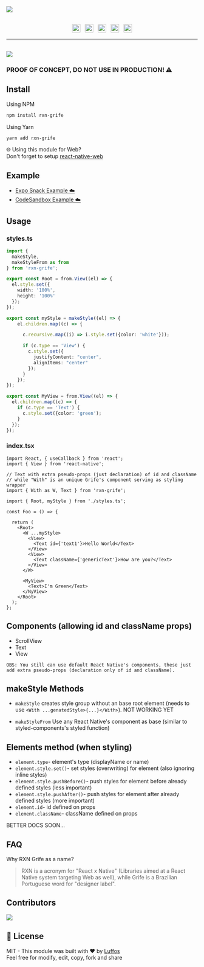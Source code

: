 <a href="#" align="center">
  <img src="https://user-images.githubusercontent.com/28831375/215561705-e63f5373-204d-46aa-b1e3-96e436d232d1.png">
</a>
</br></br>
<p align="center">
  <img height="22px" alt="GitHub" src="https://img.shields.io/github/license/Luffos/rxn-grife?style=for-the-badge"> ‎ ‎ <img height="22px" alt="GitHub issues" src="https://img.shields.io/github/issues-raw/luffos/rxn-grife?style=for-the-badge"> ‎ ‎ <img height="22px" alt="GitHub code size in bytes" src="https://img.shields.io/github/languages/code-size/luffos/rxn-grife?style=for-the-badge"> ‎ ‎ <img height="22px" alt="GitHub last commit (branch)" src="https://img.shields.io/github/last-commit/luffos/rxn-grife/main?style=for-the-badge"> ‎ ‎ <img height="22px" alt="GitHub package.json version" src="https://img.shields.io/github/package-json/v/luffos/rxn-grife?style=for-the-badge">
</p>

---------------------------------------------

</br>

<img src="https://camo.githubusercontent.com/8f5a77113f402feb14ff5ad400ecc54096e2a6dc8add6020373255152f3d0cba/687474703a2f2f7777772e616e696d617465646769662e6e65742f756e646572636f6e737472756374696f6e2f616e696d303230352d315f65302e676966"/>

### PROOF OF CONCEPT, DO NOT USE IN PRODUCTION! ⚠️ 

##  Install

Using NPM
```sh
npm install rxn-grife
```

Using Yarn
```sh
yarn add rxn-grife
```
🌐 Using this module for Web?<br/>Don't forget to setup [react-native-web](https://github.com/necolas/react-native-web)

## Example

- [Expo Snack Example ☁️](https://snack.expo.dev/@runtothedoor/rxn-grife-example)
- [CodeSandbox Example ☁️](https://codesandbox.io/s/rxn-grife-example-react-native-web-46pfld?file=/src/styles.ts)

## Usage 

### styles.ts
```typescript
import {
  makeStyle,
  makeStyleFrom as from
} from 'rxn-grife';

export const Root = from.View((el) => {
  el.style.set({
    width: '100%',
    height: '100%'
  });
});

export const myStyle = makeStyle((el) => {
    el.children.map((c) => {

      c.recursive.map((i) => i.style.set({color: 'white'}));

      if (c.type == 'View') {
        c.style.set({
          justifyContent: "center",
          alignItems: "center"
        });
      }
    });
});

export const MyView = from.View((el) => {
  el.children.map((c) => {
    if (c.type == 'Text') {
      c.style.set({color: 'green');
    }
  });
});
```

### index.tsx
```tsx
import React, { useCallback } from 'react';
import { View } from 'react-native';

// Text with extra pseudo-props (just declaration) of id and className
// while "With" is an unique Grife's component serving as styling wrapper
import { With as W, Text } from 'rxn-grife';

import { Root, myStyle } from './styles.ts';

const Foo = () => {

  return (
    <Root>
      <W ...myStyle>
        <View>
          <Text id={'text1'}>Hello World</Text>
        </View>
        <View>
          <Text className={'genericText'}>How are you?</Text>
        </View>
      </W>

      <MyView>
        <Text>I'm Green</Text>
      </NyView>
    </Root>
  );
};

```

## Components (allowing id and className props)
- ScrollView
- Text
- View

``OBS: You still can use default React Native's components, these just add extra pseudo-props (declaration only of id and className).``

## makeStyle Methods
  - ``makeStyle``
  creates style group without an base root element (needs to use ```<With ...genatedStyle>{...}</With>```). NOT WORKING YET

  - ``makeStyleFrom``
  Use any React Native's component as base (similar to styled-components's styled function)

## Elements method (when styling)
  - ```element.type```- element's type (displayName or name)
  - ```element.style.set()```- set styles (overwriting) for element (also ignoring inline styles)
  - ```element.style.pushBefore()```- push styles for element before already defined styles (less important)
  - ```element.style.pushAfter()```- push styles for element after already defined styles (more important)
  - ```element.id```- id defined on props 
  - ```element.className```- className defined on props


BETTER DOCS SOON...

## FAQ

Why RXN Grife as a name?
> RXN is a acronym for "React x Native" (Libraries aimed at a React Native system targeting Web as well), while Grife is a Brazilian Portuguese word for "designer label".

## Contributors

<a href = "https://github.com/Luffos/rxn-grife/graphs/contributors">
  <img src = "https://contrib.rocks/image?repo=Luffos/rxn-grife"/>
</a>

##  📄 License
MIT - This module was built with ❤️ by [Luffos](https://github.com/Luffos)<br/>Feel free for modify, edit, copy, fork and share
